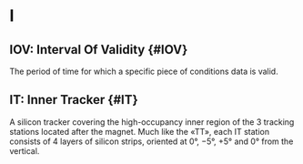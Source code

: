 # I

## IOV: Interval Of Validity {#IOV}

The period of time for which a specific piece of conditions data is valid.

## IT: Inner Tracker {#IT}

A silicon tracker covering the high-occupancy inner region of the 3 tracking stations located after the magnet.
Much like the «TT», each IT station consists of 4 layers of silicon strips, oriented at 0°, −5°, +5° and 0° from the vertical.
